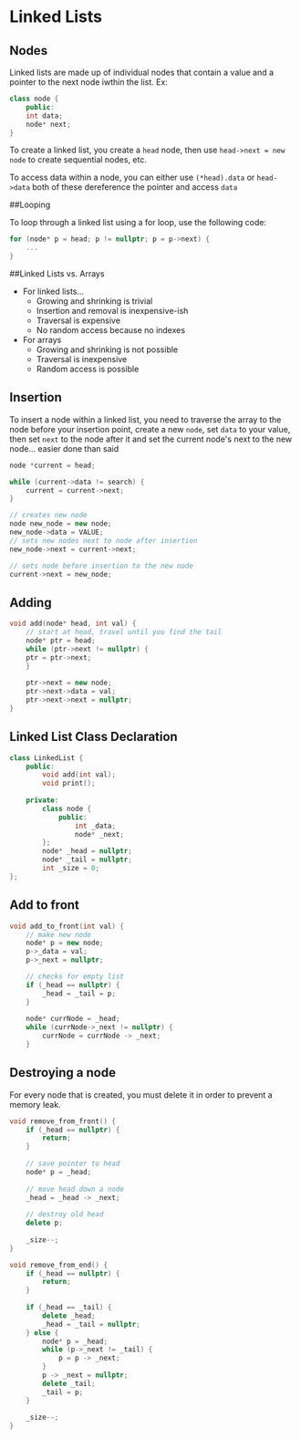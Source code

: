 # Linked Lists

## Nodes

Linked lists are made up of individual nodes that contain a value and a pointer to the next node iwthin the list. Ex:

```c++
class node {
    public:
    int data;
    node* next;
}
```

To create a linked list, you create a `head` node, then use `head->next = new node` to create sequential nodes, etc.

To access data within a node, you can either use `(*head).data` or `head->data` both of these dereference the pointer and access `data`

##Looping

To loop through a linked list using a for loop, use the following code:

```c++
for (node* p = head; p != nullptr; p = p->next) {
	...
}
```

##Linked Lists vs. Arrays

- For linked lists...
    - Growing and shrinking is trivial
    - Insertion and removal is inexpensive-ish
    - Traversal is expensive
    - No random access because no indexes
- For arrays
    - Growing and shrinking is not possible
    - Traversal is inexpensive
    - Random access is possible

## Insertion

To insert a node within a linked list, you need to traverse the array to the node before your insertion point, create a new `node`, set `data` to your value, then set `next` to the node after it and set the current node's next to the new node... easier done than said

```c++
node *current = head;

while (current->data != search) {
	current = current->next;
}

// creates new node
node new_node = new node;
new_node->data = VALUE;
// sets new nodes next to node after insertion
new_node->next = current->next;

// sets node before insertion to the new node
current->next = new_node;
```

## Adding

```c++
void add(node* head, int val) {
	// start at head, travel until you find the tail
	node* ptr = head;
	while (ptr->next != nullptr) {
	ptr = ptr->next;
	}
	
	ptr->next = new node;
    ptr->next->data = val;
    ptr->next->next = nullptr;
}
```

## Linked List Class Declaration

```c++
class LinkedList {
    public:
    	void add(int val);
    	void print();
    
    private:
    	class node {
            public:
            	int _data;
            	node* _next;
        };
    	node* _head = nullptr;
    	node* _tail = nullptr;
    	int _size = 0;
};
```

## Add to front
```c++
void add_to_front(int val) {
	// make new node
    node* p = new node;
    p->_data = val;
    p->_next = nullptr;

	// checks for empty list
    if (_head == nullptr) {
        _head = _tail = p;
    }
    
    node* currNode = _head;
    while (currNode->_next != nullptr) {
        currNode = currNode -> _next;
    }
```

## Destroying a node

For every node that is created, you must delete it in order to prevent a memory leak.

```c++
void remove_from_front() {
	if (_head == nullptr) {
        return;
    }   
    
    // save pointer to head
    node* p = _head;
    
    // move head down a node
    _head = _head -> _next;
    
    // destroy old head
    delete p;
    
    _size--;
}

void remove_from_end() {
    if (_head == nullptr) {
        return;
    }
    
    if (_head == _tail) {
        delete _head;
        _head = _tail = nullptr;
    } else {
        node* p = _head;
        while (p->_next != _tail) {
            p = p -> _next;
        }
        p -> _next = nullptr;
        delete _tail;
        _tail = p;
    }
    
    _size--;
}
```

